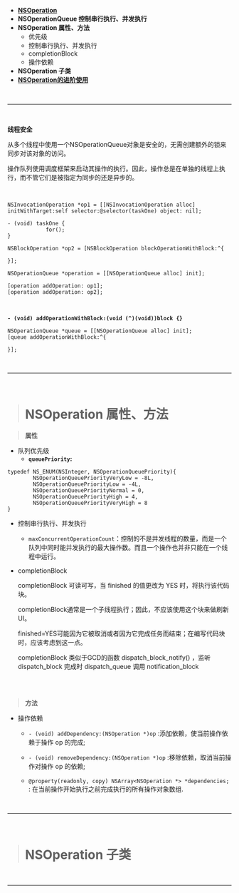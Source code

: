 - [**NSOperation**](https://www.jianshu.com/p/d8caf596d5d0)
- **NSOperationQueue 控制串行执行、并发执行**
- **NSOperation 属性、方法**
	- 优先级
	- 控制串行执行、并发执行
	- completionBlock
	- 操作依赖
- **NSOperation 子类**
- [**NSOperation的进阶使用**](https://juejin.cn/post/6844903721097248782#heading-34)





<br/>

***
<br/>

**线程安全**

从多个线程中使用一个NSOperationQueue对象是安全的，无需创建额外的锁来同步对该对象的访问。

操作队列使用调度框架来启动其操作的执行。因此，操作总是在单独的线程上执行，而不管它们是被指定为同步的还是异步的。


<br/>


```
NSInvocationOperation *op1 = [[NSInvocationOperation alloc] initWithTarget:self selector:@selector(taskOne) object: nil];

- (void) taskOne {
            for();
}

NSBlockOperation *op2 = [NSBlockOperation blockOperationWithBlock:^{

}];

NSOperationQueue *operation = [[NSOperationQueue alloc] init];

[operation addOperation: op1];
[operation addOperation: op2];

```


<br/>

**`- (void) addOperationWithBlock:(void (^)(void))block {}`**


```
NSOperationQueue *queue = [[NSOperationQueue alloc] init];
[queue addOperationWithBlock:^{
      
}];

```


<br/>

***
<br/>




># NSOperation 属性、方法


> **属性**

- 队列优先级
	- 	**`queuePriority`:**

```
typedef NS_ENUM(NSInteger, NSOperationQueuePriority){
        NSOperationQueuePriorityVeryLow = -8L,
        NSOperationQueuePriorityLow = -4L,
        NSOperationQueuePriorityNormal = 0,
        NSOperationQueuePriorityHigh = 4,
        NSOperationQueuePriorityVeryHigh = 8
}

```

- 控制串行执行、并发执行

	- `maxConcurrentOperationCount`：控制的不是并发线程的数量，而是一个队列中同时能并发执行的最大操作数。而且一个操作也并非只能在一个线程中运行。

- completionBlock

	completionBlock	可读可写，当 finished 的值更改为 YES 时，将执行该代码块。
	
	completionBlock通常是一个子线程执行；因此，不应该使用这个块来做刷新UI。
	
	finished=YES可能因为它被取消或者因为它完成任务而结束；在编写代码块时，应该考虑到这一点。
 
	completionBlock 类似于GCD的函数  dispatch_block_notify() ，监听 dispatch_block 完成时 dispatch_queue 调用 notification_block




<br/>
<br/>

> **方法**

- 操作依赖

	- `- (void) addDependency:(NSOperation *)op`  :添加依赖，使当前操作依赖于操作 op 的完成;

	- `- (void) removeDependency:(NSOperation *)op`  :移除依赖，取消当前操作对操作 op 的依赖;

	- `@property(readonly, copy) NSArray<NSOperation *> *dependencies;` :  在当前操作开始执行之前完成执行的所有操作对象数组.





<br/>

***
<br/>

>#  NSOperation 子类





<br/>


***
<br/>
